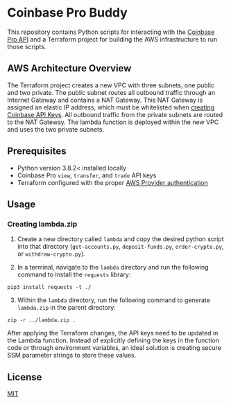 # Coinbase Pro Buddy

This repository contains Python scripts for interacting with the [Coinbase Pro API](https://docs.pro.coinbase.com/) and a Terraform project for building the AWS infrastructure to run those scripts.

## AWS Architecture Overview

The Terraform project creates a new VPC with three subnets, one public and two private. The public subnet routes all outbound traffic through an Internet Gateway and contains a NAT Gateway. This NAT Gateway is assigned an elastic IP address, which must be whitelisted when [creating Coinbase API Keys](https://docs.pro.coinbase.com/#authentication). All outbound traffic from the private subnets are routed to the NAT Gateway. The lambda function is deployed within the new VPC and uses the two private subnets.

## Prerequisites

* Python version 3.8.2< installed locally
* Coinbase Pro `view`, `transfer`, and `trade` API keys
* Terraform configured with the proper [AWS Provider authentication](https://registry.terraform.io/providers/hashicorp/aws/latest/docs#authentication)

## Usage

### Creating lambda.zip

1. Create a new directory called `lambda` and copy the desired python script into that directory (`get-accounts.py`, `deposit-funds.py`, `order-crypto.py`, or `withdraw-crypto.py`).

2. In a terminal, navigate to the `lambda` directory and run the following command to install the `requests` library:

```
pip3 install requests -t ./
```

3. Within the `lambda` directory, run the following command to generate `lambda.zip` in the parent directory:

```
zip -r ../lambda.zip .
```

After applying the Terraform changes, the API keys need to be updated in the Lambda function. Instead of explicitly defining the keys in the function code or through environment variables, an ideal solution is creating secure SSM parameter strings to store these values.

## License

[MIT](https://choosealicense.com/licenses/mit/)
